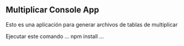 

## Multiplicar Console App

Esto es una aplicación para generar archivos de tablas de multiplicar

Ejecutar este comando
...
npm install
...